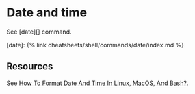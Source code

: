 # Date and time


See [date][] command.

[date]: {% link cheatsheets/shell/commands/date/index.md %}

## Resources 

See [How To Format Date And Time In Linux, MacOS, And Bash?](https://www.shell-tips.com/linux/how-to-format-date-and-time-in-linux-macos-and-bash/).


